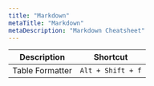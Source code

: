 ```yaml
---
title: "Markdown"
metaTitle: "Markdown"
metaDescription: "Markdown Cheatsheet"
---
```


| Description | Shortcut |
|---|---|
| Table Formatter | `Alt + Shift + f`  |
 

